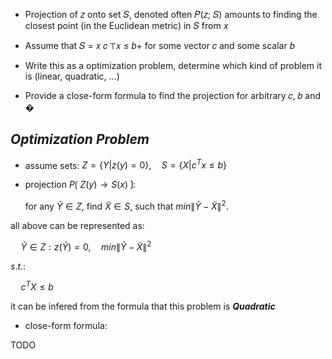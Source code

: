* Projection of 𝑧 onto set 𝑆, denoted often 𝑃(𝑧; 𝑆) amounts to finding the closest point (in the Euclidean metric) in 𝑆 from 𝑥
* Assume that 𝑆 = 𝑥 𝑐 ⊤𝑥 ≤ 𝑏+ for some vector 𝑐 and some scalar 𝑏
*  Write this as a optimization problem, determine which kind of problem it is
(linear, quadratic, …)

* Provide a close-form formula to find the projection for arbitrary 𝑐, 𝑏 and �


## _**Optimization Problem**_

* assume sets: $Z=\{Y | z(y)=0\}, \quad S=\{X| c^Tx \leq b\}$
* projection $P\lgroup\ Z(y)\to S(x)\ \rgroup$:

  for any $\widetilde{Y} \in Z$, find $\widetilde{X} \in S$, such that $min\left\| \widetilde{Y} - \widetilde{X} \right\|^2$.

all above can be represented as:

$\quad \widetilde Y \in Z: z(\widetilde Y)=0,\quad min\left\| \widetilde{Y} - \widetilde{X} \right\|^2$

$s.t. :$

$\quad c^TX \leq b$

  it can be infered from the formula that this problem is _**Quadratic**_

* close-form formula:

TODO
